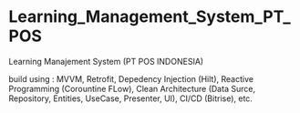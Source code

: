 # Learning_Management_System_PT_POS

Learning Manajement System (PT POS INDONESIA) 

build using : MVVM, Retrofit, Depedency Injection (Hilt), Reactive Programming (Corountine FLow), Clean Architecture (Data Surce, Repository, Entities, UseCase, Presenter, UI), CI/CD (Bitrise), etc.
